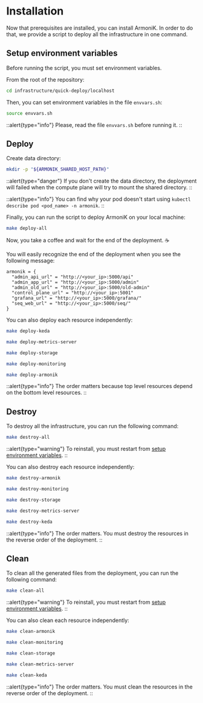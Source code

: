# Installation

Now that prerequisites are installed, you can install ArmoniK. In order to do that, we provide a script to deploy all the infrastructure in one command.

## Setup environment variables

Before running the script, you must set environment variables.

From the root of the repository:

```bash
cd infrastructure/quick-deploy/localhost
```

Then, you can set environment variables in the file `envvars.sh`:

```bash
source envvars.sh
```

::alert{type="info"}
Please, read the file `envvars.sh` before running it.
::


## Deploy

Create data directory:

```bash
mkdir -p "${ARMONIK_SHARED_HOST_PATH}"
```

::alert{type="danger"}
If you don't create the data directory, the deployment will failed when the compute plane will try to mount the shared directory.
::

::alert{type="info"}
You can find why your pod doesn't start using `kubectl describe pod <pod_name> -n armonik`.
::

Finally, you can run the script to deploy ArmoniK on your local machine:

```bash
make deploy-all
```

Now, you take a coffee and wait for the end of the deployment. :coffee:

You will easily recognize the end of the deployment when you see the following message:

```hsl
armonik = {
  "admin_api_url" = "http://<your_ip>:5000/api"
  "admin_app_url" = "http://<your_ip>:5000/admin"
  "admin_old_url" = "http://<your_ip>:5000/old-admin"
  "control_plane_url" = "http://<your_ip>:5001"
  "grafana_url" = "http://<your_ip>:5000/grafana/"
  "seq_web_url" = "http://<your_ip>:5000/seq/"
}

```

You can also deploy each resource independently:

```bash
make deploy-keda
```

```bash
make deploy-metrics-server
```

```bash
make deploy-storage
```

```bash
make deploy-monitoring
```

```bash
make deploy-armonik
```

::alert{type="info"}
The order matters because top level resources depend on the bottom level resources.
::

## Destroy

To destroy all the infrastructure, you can run the following command:

```bash
make destroy-all
```

::alert{type="warning"}
To reinstall, you must restart from [setup environment variables](#setup-environment-variables).
::

You can also destroy each resource independently:

```bash
make destroy-armonik
```

```bash
make destroy-monitoring
```

```bash
make destroy-storage
```

```bash
make destroy-metrics-server
```

```bash
make destroy-keda
```

::alert{type="info"}
The order matters. You must destroy the resources in the reverse order of the deployment.
::

## Clean

To clean all the generated files from the deployment, you can run the following command:

```bash
make clean-all
```

::alert{type="warning"}
To reinstall, you must restart from [setup environment variables](#setup-environment-variables).
::

You can also clean each resource independently:

```bash
make clean-armonik
```

```bash
make clean-monitoring
```

```bash
make clean-storage
```

```bash
make clean-metrics-server
```

```bash
make clean-keda
```

::alert{type="info"}
The order matters. You must clean the resources in the reverse order of the deployment.
::
